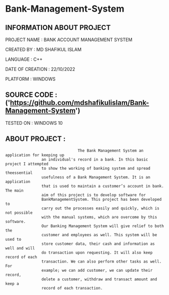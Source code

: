 # Bank-Management-System
## INFORMATION ABOUT PROJECT
PROJECT NAME     : BANK ACCOUNT MANAGEMENT SYSTEM

CREATED BY       : MD SHAFIKUL ISLAM

LANGUAGE         : C++

DATE OF CREATION : 22/10/2022

PLATFORM         : WINDOWS

## SOURCE CODE		 : ('https://github.com/mdshafikulislam/Bank-Management-System')
TESTED ON        : WINDOWS 10
## ABOUT PROJECT    : 
                                    The Bank Management System an application for keeping up
					an individual's record in a bank. In this basic project I attempted
					to show the working of banking system and spread theessential
					usefulness of a Bank Management System. It is an application
					that is used to maintain a customer’s account in bank. The main
					aim of this project is to develop software for
					BankManagementSystem. This project has been developed to
					carry out the processes easily and quickly, which is not possible
					with the manual systems, which are overcome by this software.
					Our Banking Management System will give relief to both the
					customer and employees as well. This system will be used to
					store customer data, their cash and information as well and will
					do transaction upon requesting. It will also keep record of each
					transaction. We can also perform other tasks as well. For
					example; we can add customer, we can update their record,
					delete a customer, withdraw and transact amount and keep a
					record of each transaction.